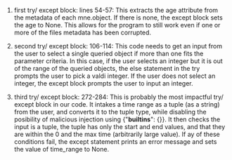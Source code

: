 1. first try/ except block: lines 54-57: This extracts the age attribute from the metadata of each mne.object. If there is none, the except block sets the age to None. This allows for the program to still work even if one or more of the files metadata has been corrupted.

2. second try/ except block: 106-114: This code needs to get an input from the user to select a single queried object if more than one fits the parameter criteria. In this case, if the user selects an integer but it is out of the range of the queried objects, the else statement in the try prompts the user to pick a valdi integer. If the user does not select an integer, the except block prompts the user to input an integer.

3. third try/ except block: 272-284: This is probably the most impactful try/ except block in our code. It intakes a time range as a tuple (as a string) from the user, and converts it to the tuple type, while disabling the posibility of malicious injection using {"__builtins__": {}}. It then checks the input is a tuple, the tuple has only the start and end values, and that they are within the 0 and the max time (arbitrarily large value). If ay of these conditions fail, the except statement prints an error message and sets the value of time_range to None.